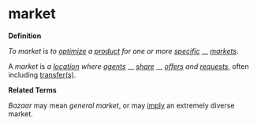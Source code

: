 # market

**Definition**

_To market_ is _to_ [_optimize_](https://github.com/gcassel/Modular-Organization-Terminology/blob/JOBranch/terms/optimize.md) _a_ [_product_](https://github.com/gcassel/Modular-Organization-Terminology/blob/master/terms/product.md) _for one or more_ [_specific_](https://github.com/gcassel/Modular-Organization-Terminology/blob/master/terms/specific.md) __ [_markets_](https://github.com/gcassel/Modular-Organization-Terminology/blob/master/terms/market.md).

A _market_ is _a_ [_location_](https://github.com/gcassel/Modular-Organization-Terminology/blob/master/terms/location.md) _where_ [_agents_](https://github.com/gcassel/Modular-Organization-Terminology/blob/master/terms/agent.md) __ [_share_](https://github.com/gcassel/Modular-Organization-Terminology/blob/master/terms/share.md) __ [_offers_](https://github.com/gcassel/Modular-Organization-Terminology/blob/master/terms/offer.md) _and_ [_requests_](https://github.com/gcassel/Modular-Organization-Terminology/blob/master/terms/request.md), often including [transfer(s)](https://github.com/gcassel/Modular-Organization-Terminology/blob/master/terms/transfer.md).

**Related Terms**

_Bazaar_ may mean _general market_, or may [imply](https://github.com/gcassel/Modular-Organization-Terminology/blob/master/terms/imply.md) an extremely diverse market.

